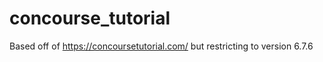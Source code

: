 # concourse_tutorial

Based off of https://concoursetutorial.com/ but restricting to version 6.7.6

